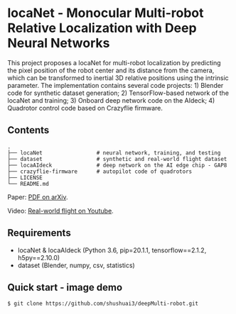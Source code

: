 # locaNet - Monocular Multi-robot Relative Localization with Deep Neural Networks

This project proposes a locaNet for multi-robot localization by predicting the pixel position of the robot center and its distance from the camera, which can be transformed to inertial 3D relative positions using the intrinsic parameter. The implementation contains several code projects: 1) Blender code for synthetic dataset generation; 2) TensorFlow-based network of the locaNet and training; 3) Onboard deep network code on the AIdeck; 4) Quadrotor control code based on Crazyflie firmware.

## Contents

    .
    ├── locaNet                 # neural network, training, and testing
    ├── dataset                 # synthetic and real-world flight dataset
    ├── locaAIdeck              # deep network on the AI edge chip - GAP8
    ├── crazyflie-firmware      # autopilot code of quadrotors
    ├── LICENSE
    └── README.md

<!-- <p align="center">
  <img width="400" height="260" src="./plot.png">
</p> -->

Paper: [PDF on arXiv](https://arxiv.org/abs/2105.12797).

Video: [Real-world flight on Youtube](abc).

## Requirements

 - locaNet & locaAIdeck (Python 3.6, pip=20.1.1, tensorflow==2.1.2, h5py==2.10.0)
 - dataset (Blender, numpy, csv, statistics)

## Quick start - image demo
    $ git clone https://github.com/shushuai3/deepMulti-robot.git
    

<!-- ## Quick start - running on robot
    $ python3 main_simulation.py -->